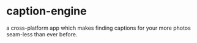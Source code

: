 # caption-engine
a cross-platform app which makes finding captions for your more photos seam-less than ever before.
